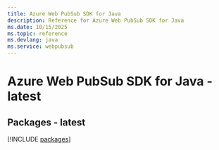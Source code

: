 ```yaml
---
title: Azure Web PubSub SDK for Java
description: Reference for Azure Web PubSub SDK for Java
ms.date: 10/15/2025
ms.topic: reference
ms.devlang: java
ms.service: webpubsub
---
```

# Azure Web PubSub SDK for Java - latest
## Packages - latest
[!INCLUDE [packages](web-pubsub-index.md)]